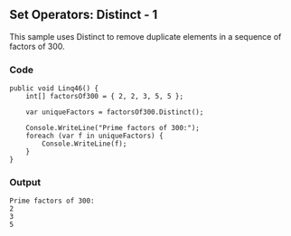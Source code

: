 ## Set Operators: Distinct - 1 ##

This sample uses Distinct to remove duplicate elements in a sequence of factors of 300.

### Code ###

```
public void Linq46() {
    int[] factorsOf300 = { 2, 2, 3, 5, 5 };
    
    var uniqueFactors = factorsOf300.Distinct();

    Console.WriteLine("Prime factors of 300:");
    foreach (var f in uniqueFactors) {
        Console.WriteLine(f);
    }
}

```

### Output ###

```
Prime factors of 300:
2
3
5
```
